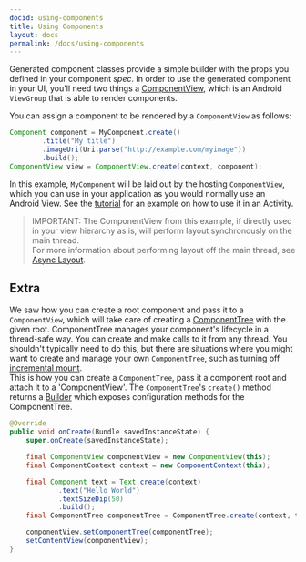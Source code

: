 ```yaml
---
docid: using-components
title: Using Components
layout: docs
permalink: /docs/using-components
---
```

Generated component classes provide a simple builder with the props you defined in your component *spec*. In order to use the generated component in your UI, you'll need two things a [ComponentView](/javadoc/com/facebook/litho/ComponentView), which is an Android `ViewGroup` that is able to render components.

You can assign a component to be rendered by a `ComponentView` as follows:

```java
Component component = MyComponent.create()
        .title("My title")
        .imageUri(Uri.parse("http://example.com/myimage"))
	    .build();
ComponentView view = ComponentView.create(context, component);    
```

In this example, `MyComponent` will be laid out by the hosting `ComponentView`, which you can use in your application as you would normally use an Android View. See the [tutorial](/docs/tutorial#hello-world) for an example on how to use it in an Activity.

> IMPORTANT: The ComponentView from this example, if directly used in your view hierarchy as is, will perform layout synchronously on the main thread.  
For more information about performing layout off the main thread, see [Async Layout](/docs/architecture#async-layout).

## Extra
We saw how you can create a root component and pass it to a `ComponentView`, which will take care of creating a [ComponentTree](/javadoc/com/facebook/litho/ComponentTree) with the given root. ComponentTree manages your component's lifecycle in a thread-safe way. You can create and make calls to it from any thread.
You shouldn't typically need to do this, but there are situations where you might want to create and manage your own `ComponentTree`, such as turning off [incremental mount](/docs/intro#incremental-mount).  
This is how you can create a `ComponentTree`, pass it a component root and attach it to a 'ComponentView'. The `ComponentTree`'s `create()` method returns a [Builder](/javadoc/com/facebook/litho/ComponentTree.Builder) which exposes configuration methods for the ComponentTree.  

```java
@Override
public void onCreate(Bundle savedInstanceState) {
    super.onCreate(savedInstanceState);

    final ComponentView componentView = new ComponentView(this);
    final ComponentContext context = new ComponentContext(this);

    final Component text = Text.create(context)
            .text("Hello World")
            .textSizeDip(50)
            .build();
    final ComponentTree componentTree = ComponentTree.create(context, text).build();

    componentView.setComponentTree(componentTree);
    setContentView(componentView);
}
``` 
